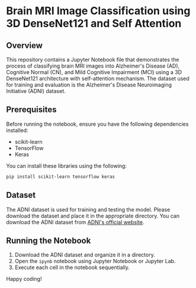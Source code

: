 # Brain MRI Image Classification using 3D DenseNet121 and Self Attention

## Overview

This repository contains a Jupyter Notebook file  that demonstrates the process of classifying brain MRI images into Alzheimer's Disease (AD), Cognitive Normal (CN), and Mild Cognitive Impairment (MCI) using a 3D DenseNet121 architecture with self-attention mechanism. The dataset used for training and evaluation is the Alzheimer's Disease Neuroimaging Initiative (ADNI) dataset.

## Prerequisites

Before running the notebook, ensure you have the following dependencies installed:

- scikit-learn
- TensorFlow
- Keras

You can install these libraries using the following:

```bash
pip install scikit-learn tensorflow keras
```

## Dataset

The ADNI dataset is used for training and testing the model. Please download the dataset and place it in the appropriate directory. You can download the ADNI dataset from [ADNI's official website](http://adni.loni.usc.edu/).

## Running the Notebook

1. Download the ADNI dataset and organize it in a directory.
2. Open the `ipynb` notebook using Jupyter Notebook or Jupyter Lab.
3. Execute each cell in the notebook sequentially.

Happy coding!

